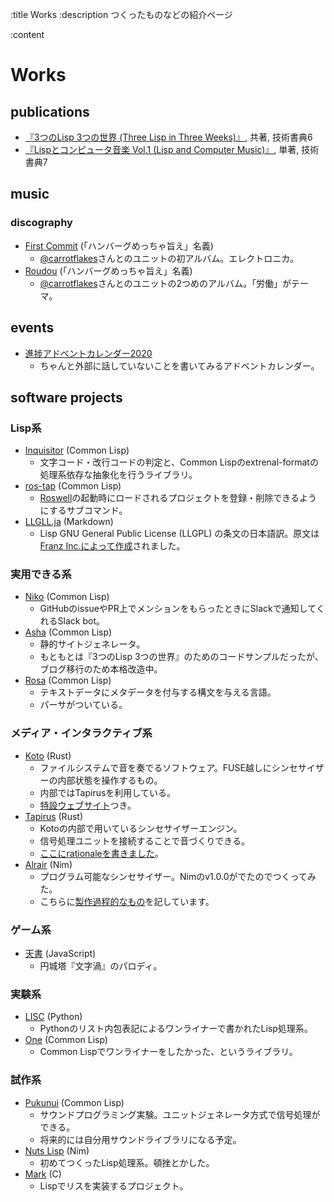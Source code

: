 :title Works
:description つくったものなどの紹介ページ

:content

# Works

## publications

- [『3つのLisp 3つの世界 (Three Lisp in Three Weeks)』](https://paren-holic.booth.pm/items/1317263), 共著, 技術書典6
- [『Lispとコンピュータ音楽 Vol.1 (Lisp and Computer Music)』](https://paren-holic.booth.pm/items/1575612), 単著, 技術書典7

## music

### discography

- [First Commit](https://sushihamburg.bandcamp.com/album/first-commit) (「ハンバーグめっちゃ旨え」名義)
    - [@carrotflakes](https://github.com/carrotflakes)さんとのユニットの初アルバム。エレクトロニカ。
- [Roudou](https://sushihamburg.bandcamp.com/album/roudou)  (「ハンバーグめっちゃ旨え」名義)
    - [@carrotflakes](https://github.com/carrotflakes)さんとのユニットの2つめのアルバム。「労働」がテーマ。

## events

- [進捗アドベントカレンダー2020](https://github.com/t-sin/shinchoku-advent-calendar-2020)
    - ちゃんと外部に話していないことを書いてみるアドベントカレンダー。

## software projects

### Lisp系

- [Inquisitor](https://github.com/t-sin/inquisitor) (Common Lisp)
    - 文字コード・改行コードの判定と、Common Lispのextrenal-formatの処理系依存な抽象化を行うライブラリ。
- [ros-tap](https://github.com/t-sin/ros-tap) (Common Lisp)
    - [Roswell](https://github.com/roswell/roswell)の起動時にロードされるプロジェクトを登録・削除できるようにするサブコマンド。
- [LLGLL.ja](https://github.com/t-sin/LLGPL.ja) (Markdown)
    - Lisp GNU General Public License (LLGPL) の条文の日本語訳。原文は[Franz Inc.によって作成](http://opensource.franz.com)されました。

### 実用できる系

- [Niko](https://github.com/t-sin/niko) (Common Lisp)
    - GitHubのissueやPR上でメンションをもらったときにSlackで通知してくれるSlack bot。
- [Asha](https://github.com/t-sin/asha) (Common Lisp)
    - 静的サイトジェネレータ。
    - もともとは『3つのLisp 3つの世界』のためのコードサンプルだったが、ブログ移行のため本格改造中。
- [Rosa](https://github.com/t-sin/rosa) (Common Lisp)
    - テキストデータにメタデータを付与する構文を与える言語。
    - パーサがついている。

### メディア・インタラクティブ系

- [Koto](https://github.com/t-sin/koto) (Rust)
    - ファイルシステムで音を奏でるソフトウェア。FUSE越しにシンセサイザーの内部状態を操作するもの。
    - 内部ではTapirusを利用している。
    - [特設ウェブサイト](https://t-sin.github.io/koto/)つき。
- [Tapirus](https://github.com/t-sin/tapirus) (Rust)
    - Kotoの内部で用いているシンセサイザーエンジン。
    - 信号処理ユニットを接続することで音づくりできる。
    - [ここにrationaleを書きました](https://github.com/t-sin/shinchoku-advent-calendar-2020/blob/master/articles/2020-12-01.md)。
- [Alrair](https://github.com/t-sin/altair) (Nim)
    - プログラム可能なシンセサイザー。Nimのv1.0.0がでたのでつくってみた。
    - こちらに[製作過程的なもの](http://octahedron.hatenablog.jp/entry/2020/03/06/085854)を記しています。

### ゲーム系

- [天書](https://github.com/t-sin/tensho) (JavaScript)
    - 円城塔『文字渦』のパロディ。

### 実験系

- [LISC](https://github.com/t-sin/lisc) (Python)
    - Pythonのリスト内包表記によるワンライナーで書かれたLisp処理系。
- [One](https://github.com/t-sin/one) (Common Lisp)
    - Common Lispでワンライナーをしたかった、というライブラリ。

### 試作系

- [Pukunui](https://github.com/t-sin/pukunui) (Common Lisp)
    - サウンドプログラミング実験。ユニットジェネレータ方式で信号処理ができる。
    - 将来的には自分用サウンドライブラリになる予定。
- [Nuts Lisp](https://github.com/t-sin/nutslisp) (Nim)
    - 初めてつくったLisp処理系。頓挫とかした。
- [Mark](https://github.com/t-sin/mark) (C)
    - Lispでリスを実装するプロジェクト。
